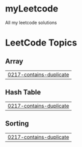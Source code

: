 # myLeetcode
All my leetcode solutions

<!---LeetCode Topics Start-->
# LeetCode Topics
## Array
|  |
| ------- |
| [0217-contains-duplicate](https://github.com/Adehwam21/myLeetcode/tree/master/0217-contains-duplicate) |
## Hash Table
|  |
| ------- |
| [0217-contains-duplicate](https://github.com/Adehwam21/myLeetcode/tree/master/0217-contains-duplicate) |
## Sorting
|  |
| ------- |
| [0217-contains-duplicate](https://github.com/Adehwam21/myLeetcode/tree/master/0217-contains-duplicate) |
<!---LeetCode Topics End-->